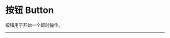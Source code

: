 # 按钮 Button

按钮用于开始一个即时操作。

---

<script setup>
import BtnBasicUse from "./component/btn-basic-use.md"
import BtnIcon from "./component/btn-icon.md"
import BtnShape from "./component/btn-shape.md"
import BtnSize from "./component/btn-size.md"
import BtnStatus from "./component/btn-status.md"
import BtnDisabled from "./component/btn-disabled.md"
import BtnLoading from "./component/btn-loading.md"
import BtnLong from "./component/btn-long.md"
import BtnGroup from "./component/btn-group.md"
import BtnApi from "./component/btn-api.md"
</script>

<btn-basic-use />
<btn-icon />
<btn-shape />
<btn-size />
<btn-status />
<btn-disabled />
<btn-loading />
<btn-long />
<btn-group />
<btn-api />
